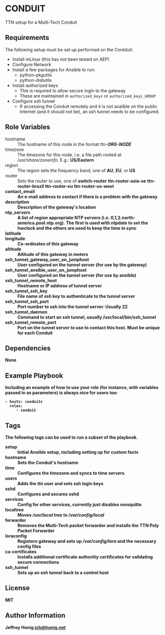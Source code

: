 CONDUIT
=========

TTN setup for a Multi-Tech Conduit

Requirements
------------

The following setup must be set up performed on the Contduit:

+ Install mLinux (this has not been tested on AEP)
+ Configure Network
+ Install a few packages for Ansible to run:
    + python-pkgutils
    + python-distutils
+ Install authorized keys
    + This is required to allow secure login to the gateway
    + These are maintained in `authorized_keys` or `authorized_keys_GROUP`
+ Configure ssh tunnel
    + If accessing the Conduit remotely and it is not availble on the
      public Internet (and it should not be), an ssh tunnel needs to
      be configured.

Role Variables
--------------

<dl>
	<dt>hostname</dt>
	<dd>The hostname of this node in the format <i>ttn-<b>ORG</b>-<b>NODE</b></i></dd>
	<dt>timezone</dt>
	<dd>The timezone for this node, i.e. a file path rooted at
	<i>/usr/share/zoneinfo</i>.  E.g.: <b>US/Eastern</b></dd>
	<dt>region</dt>
	<dd>The region sets the frequency band, one of <b>AU</b>, <b>EU</b>, or <b>US</b></dd>
	<dt>router</dt>
	<dd>Sets the router to use, one of <b>switch-router</b> <b>ttn-router-asia-se</b> <b>ttn-router-brazil</b> <b>ttn-router-eu</b> <b>ttn-router-us-west</dd>
	<dt>contact_email</dt>
	<dd>An e-mail address to contact if there is a problem with the gateway</dd>
	<dt>description</dt>
	<dd>Description of the gateway's location</dd>
	<dt>ntp_servers</dt>
	<dd>A list of region appropriate NTP servers
	(i.e. 0,1,2.north-america.pool.ntp.org).  The first is used with
	ntpdate to set the hwclock and the others are used to keep the
	time in sync</dd>
	<dt>latitude</dt>
	<dt>longitude</dt>
	<dd>Co-ordinates of this gateway</dd>
	<dt>altitude</dt>
	<dd>Altitude of this gateway in meters</dd>
	<dt>ssh_tunnel_gateway_user_on_jumphost</dt>
	<dd>User configured on the tunnel server (for use by the gateway)</dd>
	<dt>ssh_tunnel_ansible_user_on_jumphost</dt>
	<dd>User configured on the tunnel server (for use by ansible)</dd>
	<dt>ssh_tunnel_remote_host</dt>
	<dd>Hostname or IP address of tunnel server</dd>
	<dt>ssh_tunnel_ssh_key</dt>
	<dd>File name of ssh key to authenticate to the tunnel server</dd>
	<dt>ssh_tunnel_ssh_port</dt>
	<dd>Port number to ssh into the tunnel server.  Usually 22</dt>
	<dt>ssh_tunnel_daemon</dt>
	<dd>Command to start an ssh tunnel, usually /usr/local/bin/ssh_tunnel</dd>
	<dt>ssh_tunnel_remote_port</dt>
	<dd>Port on the tunnel server to use to contact this host.  Must be unique for each Conduit</dd>
</dl>

Dependencies
------------

None

Example Playbook
----------------

Including an example of how to use your role (for instance, with variables passed in as parameters) is always nice for users too:

    - hosts: conduits
      roles:
         - conduit

Tags
----

The following tags can be used to run a subset of the playbook.

<dl>
	<dt>setup</dt>
	<dd>Initial Ansible setup, including setting up for custom facts</dd>
	<dt>hostname</dt>
	<dd>Sets the Conduit's hostname</dd>
	<dt>time</dt>
	<dd>Configures the timezone and syncs to time servers<dd>
	<dt>users</dt>
	<dd>Adds the <i>ttn</i> user and sets ssh login keys</dd>
	<dt>sshd</dt>
	<dd>Configures and secures sshd</dd>
	<dt>services</dt>
	<dd>Config for other services, currently just disables mosquitto</dd>
	<dt>localtree</dt>
	<dd>Moves <i>/usr/local</i> tree to <i>/var/config/local</i></dd>
	<dt>forwarder</dt>
	<dd>Removes the Multi-Tech packet forwarder and installs the TTN Poly Packet Forwarder</dd>
	<dt>loraconfig</dt>
	<dd>Registers gateway and sets up <i>/var/config/lora</i> and the necessary config files</dd>
	<dt>ca-certificates</dt>
	<dd>Installs additional certificate authoritiy certificates for validating secure connections</dt>
	<dt>ssh_tunnel</dt>
	<dd>Sets up an ssh tunnel back to a control host<dd>
</dl>

License
-------

MIT

Author Information
------------------

Jeffrey Honig <jch@honig.net>

